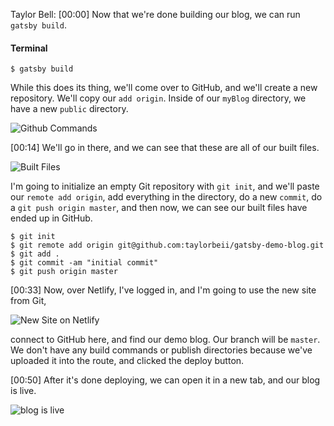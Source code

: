 Taylor Bell: [00:00] Now that we're done building our blog, we can run `gatsby build`. 

#### Terminal
```
$ gatsby build
```

While this does its thing, we'll come over to GitHub, and we'll create a new repository. We'll copy our `add origin`. Inside of our `myBlog` directory, we have a new `public` directory.

![Github Commands](http://res.cloudinary.com/dg3gyk0gu/image/upload/v1541805208/transcript-images/gatsby-deploy-a-gatsby-site-with-netlify-github-commands.png)

[00:14] We'll go in there, and we can see that these are all of our built files. 

![Built Files](http://res.cloudinary.com/dg3gyk0gu/image/upload/v1542224333/transcript-images/gatsby-deploy-a-gatsby-site-with-netlify-built-files.png)

I'm going to initialize an empty Git repository with `git init`, and we'll paste our `remote add origin`, add everything in the directory, do a new `commit`, do a `git push origin master`, and then now, we can see our built files have ended up in GitHub.

```
$ git init
$ git remote add origin git@github.com:taylorbeii/gatsby-demo-blog.git
$ git add .
$ git commit -am "initial commit" 
$ git push origin master
```

[00:33] Now, over Netlify, I've logged in, and I'm going to use the new site from Git, 

![New Site on Netlify](http://res.cloudinary.com/dg3gyk0gu/image/upload/v1542224330/transcript-images/gatsby-deploy-a-gatsby-site-with-netlify-netlify-new-site.png)

connect to GitHub here, and find our demo blog. Our branch will be `master`. We don't have any build commands or publish directories because we've uploaded it into the route, and clicked the deploy button.

[00:50] After it's done deploying, we can open it in a new tab, and our blog is live.

![blog is live](http://res.cloudinary.com/dg3gyk0gu/image/upload/v1541805208/transcript-images/gatsby-deploy-a-gatsby-site-with-netlify-blog-is-live.png)